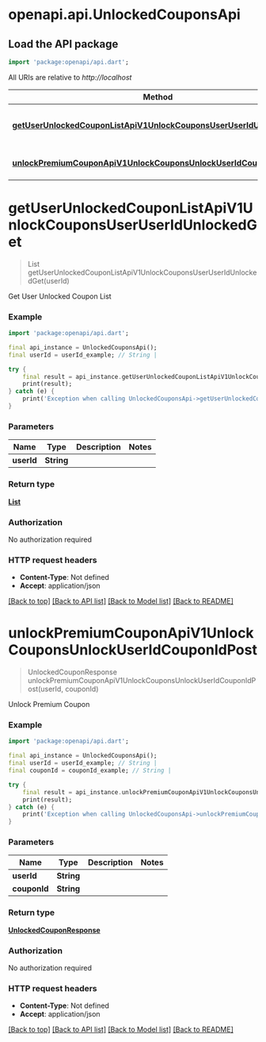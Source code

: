 # openapi.api.UnlockedCouponsApi

## Load the API package
```dart
import 'package:openapi/api.dart';
```

All URIs are relative to *http://localhost*

Method | HTTP request | Description
------------- | ------------- | -------------
[**getUserUnlockedCouponListApiV1UnlockCouponsUserUserIdUnlockedGet**](UnlockedCouponsApi.md#getuserunlockedcouponlistapiv1unlockcouponsuseruseridunlockedget) | **GET** /api/v1/unlock-coupons/user/{user_id}/unlocked | Get User Unlocked Coupon List
[**unlockPremiumCouponApiV1UnlockCouponsUnlockUserIdCouponIdPost**](UnlockedCouponsApi.md#unlockpremiumcouponapiv1unlockcouponsunlockuseridcouponidpost) | **POST** /api/v1/unlock-coupons/unlock/{user_id}/{coupon_id} | Unlock Premium Coupon


# **getUserUnlockedCouponListApiV1UnlockCouponsUserUserIdUnlockedGet**
> List<UnlockedCouponModel> getUserUnlockedCouponListApiV1UnlockCouponsUserUserIdUnlockedGet(userId)

Get User Unlocked Coupon List

### Example
```dart
import 'package:openapi/api.dart';

final api_instance = UnlockedCouponsApi();
final userId = userId_example; // String | 

try {
    final result = api_instance.getUserUnlockedCouponListApiV1UnlockCouponsUserUserIdUnlockedGet(userId);
    print(result);
} catch (e) {
    print('Exception when calling UnlockedCouponsApi->getUserUnlockedCouponListApiV1UnlockCouponsUserUserIdUnlockedGet: $e\n');
}
```

### Parameters

Name | Type | Description  | Notes
------------- | ------------- | ------------- | -------------
 **userId** | **String**|  | 

### Return type

[**List<UnlockedCouponModel>**](UnlockedCouponModel.md)

### Authorization

No authorization required

### HTTP request headers

 - **Content-Type**: Not defined
 - **Accept**: application/json

[[Back to top]](#) [[Back to API list]](../README.md#documentation-for-api-endpoints) [[Back to Model list]](../README.md#documentation-for-models) [[Back to README]](../README.md)

# **unlockPremiumCouponApiV1UnlockCouponsUnlockUserIdCouponIdPost**
> UnlockedCouponResponse unlockPremiumCouponApiV1UnlockCouponsUnlockUserIdCouponIdPost(userId, couponId)

Unlock Premium Coupon

### Example
```dart
import 'package:openapi/api.dart';

final api_instance = UnlockedCouponsApi();
final userId = userId_example; // String | 
final couponId = couponId_example; // String | 

try {
    final result = api_instance.unlockPremiumCouponApiV1UnlockCouponsUnlockUserIdCouponIdPost(userId, couponId);
    print(result);
} catch (e) {
    print('Exception when calling UnlockedCouponsApi->unlockPremiumCouponApiV1UnlockCouponsUnlockUserIdCouponIdPost: $e\n');
}
```

### Parameters

Name | Type | Description  | Notes
------------- | ------------- | ------------- | -------------
 **userId** | **String**|  | 
 **couponId** | **String**|  | 

### Return type

[**UnlockedCouponResponse**](UnlockedCouponResponse.md)

### Authorization

No authorization required

### HTTP request headers

 - **Content-Type**: Not defined
 - **Accept**: application/json

[[Back to top]](#) [[Back to API list]](../README.md#documentation-for-api-endpoints) [[Back to Model list]](../README.md#documentation-for-models) [[Back to README]](../README.md)

